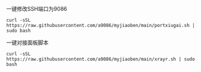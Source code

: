 一键修改SSH端口为9086<br>
```
curl -sSL https://raw.githubusercontent.com/a9086/myjiaoben/main/portxiugai.sh | sudo bash
```
一键对接面板脚本<br>
```
curl -sSL https://raw.githubusercontent.com/a9086/myjiaoben/main/xrayr.sh | sudo bash
```
